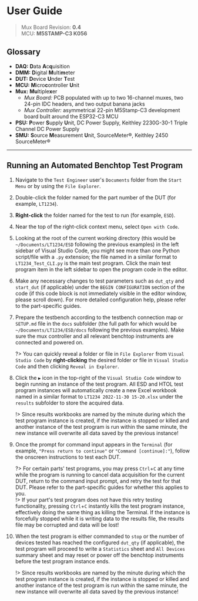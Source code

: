 # User Guide

> Mux Board Revision: **0.4**  
> MCU: **M5STAMP-C3 K056**

## Glossary

* **DAQ:** **D**ata **A**c**q**uisition
* **DMM:** **D**igital **M**ulti**m**eter
* **DUT:** **D**evice **U**nder **T**est
* **MCU:** **M**icro**c**ontroller **U**nit
* **Mux:** **Mu**ltiple**x**er
  * _Mux Board:_ PCB populated with up to two 16-channel muxes, two 24-pin IDC headers, and two output banana jacks
  * _Mux Controller:_ asymmetrical 22-pin M5Stamp-C3 development board built around the ESP32-C3 MCU
* **PSU:** **P**ower **S**upply **U**nit, DC Power Supply, Keithley 2230G-30-1 Triple Channel DC Power Supply
* **SMU:** **S**ource **M**easurement **U**nit, SourceMeter®, Keithley 2450 SourceMeter®

---

## Running an Automated Benchtop Test Program

1. Navigate to the `Test Engineer` user's `Documents` folder from the `Start Menu` or by using the `File Explorer`.

1. Double-click the folder named for the part number of the DUT (for example, `LT1234`).

1. **Right-click** the folder named for the test to run (for example, `ESD`).

1. Near the top of the right-click context menu, select `Open with Code`.

1. Looking at the root of the current working directory (this would be `~/Documents/LT1234/ESD` following the previous examples) in the left sidebar of Visual Studio Code, you might see more than one Python script/file with a `.py` extension; the file named in a similar format to `LT1234_Test_CLI.py` is the main test program. Click the main test program item in the left sidebar to open the program code in the editor.

1. Make any necessary changes to test parameters such as `dut_qty` and `start_dut` (if applicable) under the `BEGIN CONFIGURATION` section of the code (if this code block is not immediately visible in the editor window, please scroll down). For more detailed configuration help, please refer to the part-specific guides.

1. Prepare the testbench according to the testbench connection map or `SETUP.md` file in the `docs` subfolder (the full path for which would be `~/Documents/LT1234/ESD/docs` following the previous examples). Make sure the mux controller and all relevant benchtop instruments are connected and powered on.

    ?> You can quickly reveal a folder or file in `File Explorer` from `Visual Studio Code` by **right-clicking** the desired folder or file in `Visual Studio Code` and then clicking `Reveal in Explorer`.

1. Click the `▶` icon in the top-right of the `Visual Studio Code` window to begin running an instance of the test program. All ESD and HTOL test program instances will automatically create a new Excel workbook named in a similar format to `LT1234 2022-11-30 15-20.xlsx` under the `results` subfolder to store the acquired data.

    !> Since results workbooks are named by the minute during which the test program instance is created, if the instance is stopped or killed and another instance of the test program is run within the same minute, the new instance will overwrite all data saved by the previous instance!

1. Once the prompt for command input appears in the `Terminal` (for example, `"Press return to continue"` or `"Command [continue]:"`), follow the onscreen instructions to test each DUT.

    ?> For certain parts' test programs, you may press `Ctrl`+`C` at any time while the program is running to cancel data acquisition for the current DUT, return to the command input prompt, and retry the test for that DUT. Please refer to the part-specific guides for whether this applies to you.  
    !> If your part's test program does not have this retry testing functionality, pressing `Ctrl`+`C` instantly kills the test program instance, effectively doing the same thing as killing the Terminal. If the instance is forcefully stopped while it is writing data to the results file, the results file may be corrupted and data will be lost!

1. When the test program is either commanded to `stop` or the number of devices tested has reached the configured `dut_qty` (if applicable), the test program will proceed to write a `Statistics` sheet and `All Devices` summary sheet and may reset or power off the benchtop instruments before the test program instance ends.

    !> Since results workbooks are named by the minute during which the test program instance is created, if the instance is stopped or killed and another instance of the test program is run within the same minute, the new instance will overwrite all data saved by the previous instance!

